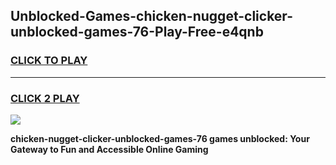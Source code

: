 
## Unblocked-Games-chicken-nugget-clicker-unblocked-games-76-Play-Free-e4qnb
<h3>
<a href="https://premium76.site?title=chicken-nugget-clicker-unblocked-games-76&ref=17A">CLICK TO PLAY</a></h3>
<hr>

<h3>
<a href="https://premium76.site?title=chicken-nugget-clicker-unblocked-games-76&ref=17A">CLICK 2 PLAY</a>
  
</h3>

<a href="https://premium76.site?title=chicken-nugget-clicker-unblocked-games-76&ref=17A"><img src="https://clearcache.store/games.png"></a>


**chicken-nugget-clicker-unblocked-games-76 games unblocked: Your Gateway to Fun and Accessible Online Gaming**
